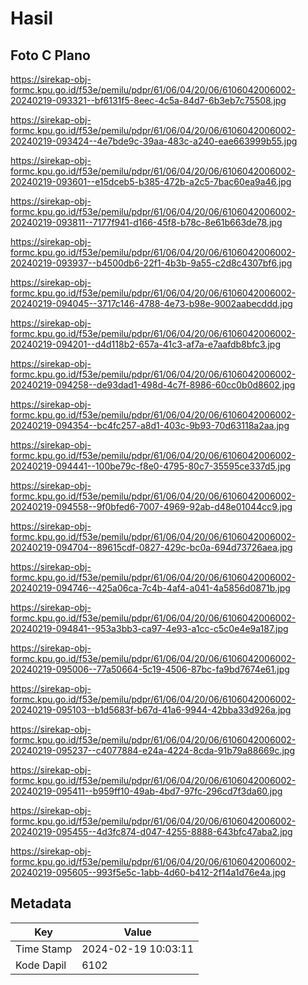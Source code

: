 # Hasil

## Foto C Plano

https://sirekap-obj-formc.kpu.go.id/f53e/pemilu/pdpr/61/06/04/20/06/6106042006002-20240219-093321--bf6131f5-8eec-4c5a-84d7-6b3eb7c75508.jpg

https://sirekap-obj-formc.kpu.go.id/f53e/pemilu/pdpr/61/06/04/20/06/6106042006002-20240219-093424--4e7bde9c-39aa-483c-a240-eae663999b55.jpg

https://sirekap-obj-formc.kpu.go.id/f53e/pemilu/pdpr/61/06/04/20/06/6106042006002-20240219-093601--e15dceb5-b385-472b-a2c5-7bac60ea9a46.jpg

https://sirekap-obj-formc.kpu.go.id/f53e/pemilu/pdpr/61/06/04/20/06/6106042006002-20240219-093811--7177f941-d166-45f8-b78c-8e61b663de78.jpg

https://sirekap-obj-formc.kpu.go.id/f53e/pemilu/pdpr/61/06/04/20/06/6106042006002-20240219-093937--b4500db6-22f1-4b3b-9a55-c2d8c4307bf6.jpg

https://sirekap-obj-formc.kpu.go.id/f53e/pemilu/pdpr/61/06/04/20/06/6106042006002-20240219-094045--3717c146-4788-4e73-b98e-9002aabecddd.jpg

https://sirekap-obj-formc.kpu.go.id/f53e/pemilu/pdpr/61/06/04/20/06/6106042006002-20240219-094201--d4d118b2-657a-41c3-af7a-e7aafdb8bfc3.jpg

https://sirekap-obj-formc.kpu.go.id/f53e/pemilu/pdpr/61/06/04/20/06/6106042006002-20240219-094258--de93dad1-498d-4c7f-8986-60cc0b0d8602.jpg

https://sirekap-obj-formc.kpu.go.id/f53e/pemilu/pdpr/61/06/04/20/06/6106042006002-20240219-094354--bc4fc257-a8d1-403c-9b93-70d63118a2aa.jpg

https://sirekap-obj-formc.kpu.go.id/f53e/pemilu/pdpr/61/06/04/20/06/6106042006002-20240219-094441--100be79c-f8e0-4795-80c7-35595ce337d5.jpg

https://sirekap-obj-formc.kpu.go.id/f53e/pemilu/pdpr/61/06/04/20/06/6106042006002-20240219-094558--9f0bfed6-7007-4969-92ab-d48e01044cc9.jpg

https://sirekap-obj-formc.kpu.go.id/f53e/pemilu/pdpr/61/06/04/20/06/6106042006002-20240219-094704--89615cdf-0827-429c-bc0a-694d73726aea.jpg

https://sirekap-obj-formc.kpu.go.id/f53e/pemilu/pdpr/61/06/04/20/06/6106042006002-20240219-094746--425a06ca-7c4b-4af4-a041-4a5856d0871b.jpg

https://sirekap-obj-formc.kpu.go.id/f53e/pemilu/pdpr/61/06/04/20/06/6106042006002-20240219-094841--953a3bb3-ca97-4e93-a1cc-c5c0e4e9a187.jpg

https://sirekap-obj-formc.kpu.go.id/f53e/pemilu/pdpr/61/06/04/20/06/6106042006002-20240219-095006--77a50664-5c19-4506-87bc-fa9bd7674e61.jpg

https://sirekap-obj-formc.kpu.go.id/f53e/pemilu/pdpr/61/06/04/20/06/6106042006002-20240219-095103--b1d5683f-b67d-41a6-9944-42bba33d926a.jpg

https://sirekap-obj-formc.kpu.go.id/f53e/pemilu/pdpr/61/06/04/20/06/6106042006002-20240219-095237--c4077884-e24a-4224-8cda-91b79a88669c.jpg

https://sirekap-obj-formc.kpu.go.id/f53e/pemilu/pdpr/61/06/04/20/06/6106042006002-20240219-095411--b959ff10-49ab-4bd7-97fc-296cd7f3da60.jpg

https://sirekap-obj-formc.kpu.go.id/f53e/pemilu/pdpr/61/06/04/20/06/6106042006002-20240219-095455--4d3fc874-d047-4255-8888-643bfc47aba2.jpg

https://sirekap-obj-formc.kpu.go.id/f53e/pemilu/pdpr/61/06/04/20/06/6106042006002-20240219-095605--993f5e5c-1abb-4d60-b412-2f14a1d76e4a.jpg


## Metadata

| Key        | Value               |
| ---------- | ------------------- |
| Time Stamp | 2024-02-19 10:03:11 |
| Kode Dapil | 6102                |



